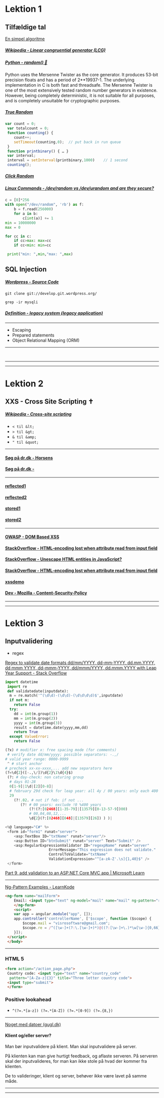 # Lektion 1

## Tilfældige tal

[En simpel algoritme](http://gugl.dk/rand1.html)


##### [Wikipedia - Linear congruential generator (LCG)](https://en.wikipedia.org/wiki/Linear_congruential_generator)


##### [Python - random() 🐍](https://docs.python.org/3/library/random.html)

Python uses the Mersenne Twister as the core generator. It produces 53-bit 
precision floats and has a period of 2**19937-1. The underlying implementation in 
C is both fast and threadsafe. The Mersenne Twister is one of the most extensively 
tested random number generators in existence. However, being completely 
deterministic, it is not suitable for all purposes, and is completely unsuitable for 
cryptographic purposes.


##### [True Random](http://gugl.dk/truerandom.html)
```javascript
var count = 0;
 var totalcount = 0;
 function counting() {
    count++;
    setTimeout(counting,0);  // put back in run queue
 }
 function printbinary() { … }
 var interval;
 interval = setInterval(printbinary,1000)    // 1 second
 counting();
```


##### [Click Random](http://gugl.dk/click.html)


##### [Linux Commands - /dev/random vs /dev/urandom and are they secure?](https://linuxhint.com/dev_random_vs_dev_urandom/)

```python
c = [0]*256
with open("/dev/random", 'rb') as f:
    b = f.read(256000)
    for a in b:
        c[int(a)] += 1
min = 10000000
max = 0

for cc in c:
    if cc>max: max=cc
    if cc<min: min=cc

 print("min: ",min,"max: ",max)
```



## SQL Injection



##### [Wordpress - Source Code](https://wordpress.org/download/source/)

`git clone git://develop.git.wordpress.org/`

`grep -ir mysqli`


##### [Definition - legacy system (legacy application)](https://www.techtarget.com/searchitoperations/definition/legacy-application)

---
- Escaping
- Prepared statements
- Object Relational Mapping (ORM)
---


<br>

---
---

# Lektion 2

## XXS - Cross Site Scripting ✝️

##### [Wikipedia - Cross-site scripting](https://en.wikipedia.org/wiki/Cross-site_scripting)

- `< til &lt;`
- `> til &gt;`
- `& til &amp;`
- `" til &quot;`

---

#### [Søg på dr.dk - Horsens](https://www.dr.dk/soeg?query=horsens)


#### [Søg på dr.dk - <script>alert(7);</script>](https://www.dr.dk/soeg?query=%3Cscript%3Ealert(7);%3C/script%3E)

---

#### [reflected1](http://gugl.dk/xss/reflected1/)
#### [reflected2](http://gugl.dk/xss/reflected2/)


#### [stored1](http://gugl.dk/xss/stored1/)
#### [stored2](http://gugl.dk/xss/stored2/)

---


#### [OWASP - DOM Based XSS](https://owasp.org/www-community/attacks/DOM_Based_XSS)

#### [StackOverflow - HTML-encoding lost when attribute read from input field](https://stackoverflow.com/questions/1219860/html-encoding-lost-when-attribute-read-from-input-field)

#### [StackOverflow - Unescape HTML entities in JavaScript?](https://stackoverflow.com/questions/1912501/unescape-html-entities-in-javascript/34064434#34064434)

#### [StackOverflow - HTML-encoding lost when attribute read from input field](https://stackoverflow.com/questions/1219860/html-encoding-lost-when-attribute-read-from-input-field)

#### [xssdemo](http://gugl.dk/xssdemo/)

#### [Dev - Mozilla - Content-Security-Policy](https://developer.mozilla.org/en-US/docs/Web/HTTP/Headers/Content-Security-Policy)


---
---

# Lektion 3

## Inputvalidering

- regex

[Regex to validate date formats dd/mm/YYYY, dd-mm-YYYY, dd.mm.YYYY, dd mmm YYYY, dd-mmm-YYYY, dd/mmm/YYYY, dd.mmm.YYYY with Leap Year Support - Stack Overflow](https://stackoverflow.com/questions/15491894/regex-to-validate-date-formats-dd-mm-yyyy-dd-mm-yyyy-dd-mm-yyyy-dd-mmm-yyyy)


```python
import datetime
 import re
 def validatedate(inputdate):
  m = re.match('^(\d\d)-(\d\d)-(\d\d\d\d)$',inputdate)
  if not m:
    return False
  try:
    dd = int(m.group(1))
    mm = int(m.group(2))
    yyyy = int(m.group(3))
    result = datetime.date(yyyy,mm,dd)
    return True
  except ValueError:
    return False
```

```python
(?x) # modifier x: free spacing mode (for comments)
 # verify date dd/mm/yyyy; possible separators: -.,/ 
# valid year range: 0000-9999
 ^ # start anchor 
# precheck xx-xx-xxxx,... add new separators here 
(?=\d{2}([-.,\/])\d{2}\1\d{4}$)
 (?: # day-check: non caturing group 
  # days 01-28 
  0[1-9]|1\d|[2][0-8]| 
  # february 29d check for leap year: all 4y / 00 years: only each 400 # 0400,0800,1200,1600,2000,... 
  29 
    (?!.02. # not if feb: if not ... 
       (?! # 00 years: exclude !0 %400 years 
           (?!(?:[02468][1-35-79]|[13579][0-13-57-9])00) 
           # 00,04,08,12,... 
           \d{2}(?:[02468][048]|[13579][26]) ) )|
```


```C#
<%@ language="C#" %>
 <form id="form1" runat="server">
    <asp:TextBox ID="txtName" runat="server"/>
    <asp:Button ID="btnSubmit" runat="server" Text="Submit" />
    <asp:RegularExpressionValidator ID="regexpName" runat="server"     
                    ErrorMessage="This expression does not validate." 
                    ControlToValidate="txtName"
                    ValidationExpression="^[a-zA-Z'.\s]{1,40}$" />
 </form>
```


[Part 9, add validation to an ASP.NET Core MVC app | Microsoft Learn](https://learn.microsoft.com/en-us/aspnet/core/tutorials/first-mvc-app/validation?view=aspnetcore-8.0)


---

[Ng-Pattern Examples - LearnKode](https://www.learnkode.com/Examples/Angular/Ng-Pattern)


```html
<ng-form name="mailForm">
    Email: <input type="text" ng-model="mail" name="mail" ng-pattern="re" /><br />
    </ng-form>
    <script>
    var app = angular.module("app", []);
    app.controller('controllerName', ['$scope', function ($scope) {
        $scope.mail = "visrosoftware@gmail.com";
        $scope.re = /^([\w-]+(?:\.[\w-]+)*)@((?:[\w-]+\.)*\w[\w-]{0,66})\.([a-z]{2,6}(?:\.[a-z]{2})?)$/i;
    }]);
 </script>
 </body>
```

---

### HTML 5

```html
<form action="/action_page.php">
 Country code: <input type="text" name="country_code"
  pattern="[A-Za-z]{3}" title="Three letter country code">
 <input type="submit">
 </form>
```

### Positive lookahead

- `^(?=.*[a-z]) (?=.*[A-Z]) (?=.*[0-9]) (?=.{8,})`

---


[Noget med datoer (gugl.dk)](http://gugl.dk/date.html)

#### Klient og/eller server?

Man bør inputvalidere på klient.
Man skal inputvalidere på server.

På klienten kan man give hurtigt feedback, og aflaste serveren. På serveren 
skal der inputvalideres, for man kan ikke stole på hvad der kommer fra 
klienten.

De to valideringer, klient og server, behøver ikke være lavet på samme måde. 

---
---

